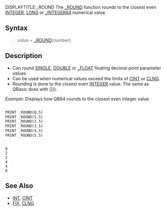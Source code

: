 DISPLAYTITLE:_ROUND
The [_ROUND](_ROUND) function rounds to the closest even [INTEGER](INTEGER), [LONG](LONG) or [_INTEGER64](_INTEGER64) numerical value.


## Syntax

>  value = [_ROUND](_ROUND)(number)


## Description

* Can round [SINGLE](SINGLE), [DOUBLE](DOUBLE) or [_FLOAT](_FLOAT) floating decimal point parameter values.
* Can be used when numerical values exceed the limits of [CINT](CINT) or [CLNG](CLNG).
* Rounding is done to the closest even [INTEGER](INTEGER) value. The same as QBasic does with [\](\).


*Example:* Displays how QB64 rounds to the closest even integer value.

```vb

PRINT _ROUND(0.5)
PRINT _ROUND(1.5)
PRINT _ROUND(2.5)
PRINT _ROUND(3.5)
PRINT _ROUND(4.5)
PRINT _ROUND(5.5) 

```

```text

0
2
2
4
4
6

```



## See Also

* [INT](INT), [CINT](CINT)
* [FIX](FIX), [CLNG](CLNG)




